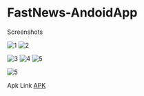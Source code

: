 # FastNews-AndoidApp
 
Screenshots 

![1](https://user-images.githubusercontent.com/75800571/235345915-63fa4465-6980-4612-8350-981cc44034ff.jpg)
![2](https://user-images.githubusercontent.com/75800571/235345927-195e4b9e-29f4-4c71-a1e2-5572cd8a1d63.jpg)

![3](https://user-images.githubusercontent.com/75800571/235345939-c88d145a-def5-430a-80fb-68febdaf1889.jpg)
![4](https://user-images.githubusercontent.com/75800571/235345945-0945a575-d625-4142-bfcc-b14201f397e0.jpg)
![5](https://user-images.githubusercontent.com/75800571/235345950-9dccdbfb-b3e6-4167-b017-fed5a7105c1a.jpg)

![5](https://user-images.githubusercontent.com/75800571/235345952-a77ec2e9-67ed-45d7-b5e8-6fd7ffaa4c2e.jpg)

Apk Link
<a href="/fastnews.apk"> APK </a>
